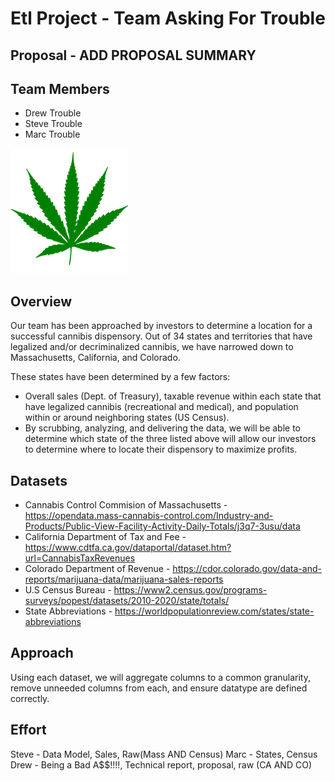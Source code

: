 # Etl Project - Team Asking For Trouble

## Proposal - ADD PROPOSAL SUMMARY

## Team Members

* Drew Trouble
* Steve Trouble
* Marc Trouble

![alt text](./Images/CanniLeaf.png)

## Overview

Our team has been approached by investors to determine a location for a successful cannibis dispensory. 
Out of 34 states and territories that have legalized and/or decriminalized cannibis, we have narrowed down to Massachusetts, California, and Colorado. 

These states have been determined by a few factors:

* Overall sales (Dept. of Treasury), taxable revenue within each state that have legalized cannibis (recreational and medical), and population within or around neighboring states (US Census).
* By scrubbing, analyzing, and delivering the data, we will be able to determine which state of the three listed above will allow our investors to determine where to locate their dispensory to maximize profits.

## Datasets

* Cannabis Control Commision of Massachusetts - https://opendata.mass-cannabis-control.com/Industry-and-Products/Public-View-Facility-Activity-Daily-Totals/j3q7-3usu/data
* California Department of Tax and Fee - https://www.cdtfa.ca.gov/dataportal/dataset.htm?url=CannabisTaxRevenues
* Colorado Department of Revenue - https://cdor.colorado.gov/data-and-reports/marijuana-data/marijuana-sales-reports
* U.S Census Bureau - https://www2.census.gov/programs-surveys/popest/datasets/2010-2020/state/totals/
* State Abbreviations - https://worldpopulationreview.com/states/state-abbreviations

## Approach

Using each dataset, we will aggregate columns to a common granularity, remove unneeded columns from each, and ensure datatype are defined correctly.


##  Effort

 Steve - Data Model, Sales, Raw(Mass AND Census)
 Marc - States, Census
 Drew - Being a Bad A$$!!!!, Technical report, proposal, raw (CA AND CO)